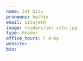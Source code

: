 ```yaml
---
name: Jet Situ
pronouns: he/him
email: situjet@
image: readers/jet-situ.jpg
type: Reader
office_hours: F 4-6p
website: 
bio: 
---
```

